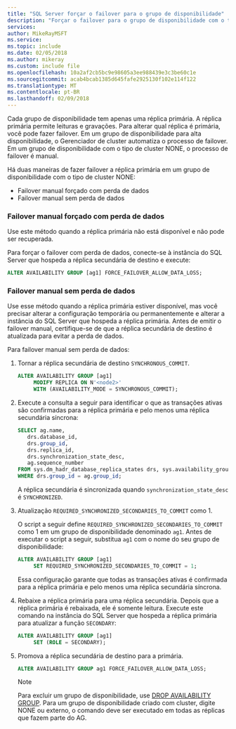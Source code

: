 ```yaml
---
title: "SQL Server forçar o failover para o grupo de disponibilidade"
description: "Forçar o failover para o grupo de disponibilidade com o tipo de cluster de NONE"
services: 
author: MikeRayMSFT
ms.service: 
ms.topic: include
ms.date: 02/05/2018
ms.author: mikeray
ms.custom: include file
ms.openlocfilehash: 10a2af2cb5bc9e98605a3ee988439e3c3be60c1e
ms.sourcegitcommit: acab4bcab1385d645fafe2925130f102e114f122
ms.translationtype: MT
ms.contentlocale: pt-BR
ms.lasthandoff: 02/09/2018
---
```

Cada grupo de disponibilidade tem apenas uma réplica primária. A réplica primária permite leituras e gravações. Para alterar qual réplica é primária, você pode fazer failover. Em um grupo de disponibilidade para alta disponibilidade, o Gerenciador de cluster automatiza o processo de failover. Em um grupo de disponibilidade com o tipo de cluster NONE, o processo de failover é manual. 

Há duas maneiras de fazer failover a réplica primária em um grupo de disponibilidade com o tipo de cluster NONE:

- Failover manual forçado com perda de dados
- Failover manual sem perda de dados

### <a name="forced-manual-failover-with-data-loss"></a>Failover manual forçado com perda de dados

Use este método quando a réplica primária não está disponível e não pode ser recuperada. 

Para forçar o failover com perda de dados, conecte-se à instância do SQL Server que hospeda a réplica secundária de destino e execute:

```SQL
ALTER AVAILABILITY GROUP [ag1] FORCE_FAILOVER_ALLOW_DATA_LOSS;
```

### <a name="manual-failover-without-data-loss"></a>Failover manual sem perda de dados

Use esse método quando a réplica primária estiver disponível, mas você precisar alterar a configuração temporária ou permanentemente e alterar a instância do SQL Server que hospeda a réplica primária. Antes de emitir o failover manual, certifique-se de que a réplica secundária de destino é atualizada para evitar a perda de dados. 

Para failover manual sem perda de dados:

1. Tornar a réplica secundária de destino `SYNCHRONOUS_COMMIT`.

   ```SQL
   ALTER AVAILABILITY GROUP [ag1] 
        MODIFY REPLICA ON N'<node2>' 
        WITH (AVAILABILITY_MODE = SYNCHRONOUS_COMMIT);
   ```

2. Execute a consulta a seguir para identificar o que as transações ativas são confirmadas para a réplica primária e pelo menos uma réplica secundária síncrona: 

   ```SQL
   SELECT ag.name, 
      drs.database_id, 
      drs.group_id, 
      drs.replica_id, 
      drs.synchronization_state_desc, 
      ag.sequence_number
   FROM sys.dm_hadr_database_replica_states drs, sys.availability_groups ag
   WHERE drs.group_id = ag.group_id; 
   ```

   A réplica secundária é sincronizada quando `synchronization_state_desc` é `SYNCHRONIZED`.

3. Atualização `REQUIRED_SYNCHRONIZED_SECONDARIES_TO_COMMIT` como 1.

   O script a seguir define `REQUIRED_SYNCHRONIZED_SECONDARIES_TO_COMMIT` como 1 em um grupo de disponibilidade denominado `ag1`. Antes de executar o script a seguir, substitua `ag1` com o nome do seu grupo de disponibilidade:

   ```SQL
   ALTER AVAILABILITY GROUP [ag1] 
        SET REQUIRED_SYNCHRONIZED_SECONDARIES_TO_COMMIT = 1;
   ```

   Essa configuração garante que todas as transações ativas é confirmada para a réplica primária e pelo menos uma réplica secundária síncrona. 

4. Rebaixe a réplica primária para uma réplica secundária. Depois que a réplica primária é rebaixada, ele é somente leitura. Execute este comando na instância do SQL Server que hospeda a réplica primária para atualizar a função `SECONDARY`:

   ```SQL
   ALTER AVAILABILITY GROUP [ag1] 
        SET (ROLE = SECONDARY); 
   ```

5. Promova a réplica secundária de destino para a primária. 

   ```SQL
   ALTER AVAILABILITY GROUP ag1 FORCE_FAILOVER_ALLOW_DATA_LOSS; 
   ```  

   > [!NOTE] 
   > Para excluir um grupo de disponibilidade, use [DROP AVAILABILITY GROUP](https://docs.microsoft.com/en-us/sql/t-sql/statements/drop-availability-group-transact-sql). Para um grupo de disponibilidade criado com cluster, digite NONE ou externo, o comando deve ser executado em todas as réplicas que fazem parte do AG.